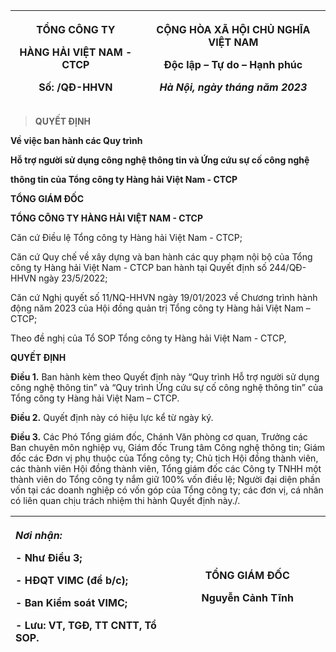 <table>
<colgroup>
<col style="width: 41%" />
<col style="width: 58%" />
</colgroup>
<thead>
<tr>
<th style="text-align: center;"><p><strong>TỔNG CÔNG TY</strong></p>
<p><strong>HÀNG HẢI VIỆT NAM - CTCP</strong></p>
<p>Số: /QĐ-HHVN</p></th>
<th style="text-align: center;"><p><strong>CỘNG HÒA XÃ HỘI CHỦ NGHĨA
VIỆT NAM</strong></p>
<p><strong>Độc lập – Tự do – Hạnh phúc</strong></p>
<p><em>Hà Nội, ngày tháng năm 2023</em></p></th>
</tr>
</thead>
<tbody>
</tbody>
</table>

> **QUYẾT ĐỊNH**

**Về việc ban hành các Quy trình**

**Hỗ trợ người sử dụng công nghệ thông tin và Ứng cứu sự cố công nghệ**

**thông tin của Tổng công ty Hàng hải Việt Nam - CTCP**

**TỔNG GIÁM ĐỐC**

**TỔNG CÔNG TY HÀNG HẢI VIỆT NAM - CTCP**

Căn cứ Điều lệ Tổng công ty Hàng hải Việt Nam - CTCP;

Căn cứ Quy chế về xây dựng và ban hành các quy phạm nội bộ của Tổng công
ty Hàng hải Việt Nam - CTCP ban hành tại Quyết định số 244/QĐ-HHVN ngày
23/5/2022;

Căn cứ Nghị quyết số 11/NQ-HHVN ngày 19/01/2023 về Chương trình hành
động năm 2023 của Hội đồng quản trị Tổng công ty Hàng hải Việt Nam –
CTCP;

Theo đề nghị của Tổ SOP Tổng công ty Hàng hải Việt Nam - CTCP,

**QUYẾT ĐỊNH**

**Điều 1.** Ban hành kèm theo Quyết định này “Quy trình Hỗ trợ người sử
dụng công nghệ thông tin” và “Quy trình Ứng cứu sự cố công nghệ thông
tin” của Tổng công ty Hàng hải Việt Nam – CTCP.

**Điều 2.** Quyết định này có hiệu lực kể từ ngày ký.

**Điều 3.** Các Phó Tổng giám đốc, Chánh Văn phòng cơ quan, Trưởng các
Ban chuyên môn nghiệp vụ, Giám đốc Trung tâm Công nghệ thông tin; Giám
đốc các Đơn vị phụ thuộc của Tổng công ty; Chủ tịch Hội đồng thành viên,
các thành viên Hội đồng thành viên, Tổng giám đốc các Công ty TNHH một
thành viên do Tổng công ty nắm giữ 100% vốn điều lệ; Người đại diện phần
vốn tại các doanh nghiệp có vốn góp của Tổng công ty; các đơn vị, cá
nhân có liên quan chịu trách nhiệm thi hành Quyết định này./.

<table>
<colgroup>
<col style="width: 50%" />
<col style="width: 49%" />
</colgroup>
<thead>
<tr>
<th style="text-align: left;"><p><em><strong>Nơi nhận:</strong></em></p>
<p><strong>-</strong> Như Điều 3;</p>
<p>- HĐQT VIMC (để b/c);</p>
<p>- Ban Kiểm soát VIMC;</p>
<p>- Lưu: VT, TGĐ, TT CNTT, Tổ SOP.</p></th>
<th style="text-align: center;"><p><strong>TỔNG GIÁM ĐỐC</strong></p>
<p><strong>Nguyễn Cảnh Tĩnh</strong></p></th>
</tr>
</thead>
<tbody>
</tbody>
</table>
